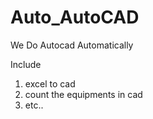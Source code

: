 # Auto_AutoCAD
We Do Autocad Automatically

Include 

1. excel to cad
2. count the equipments in cad
3. etc..
